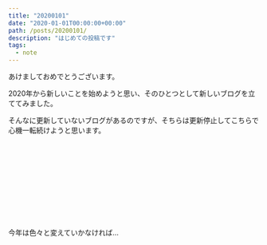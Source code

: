 ```yaml
---
title: "20200101"
date: "2020-01-01T00:00:00+00:00"
path: /posts/20200101/
description: "はじめての投稿です"
tags:
  - note
---
```


あけましておめでとうございます。

2020年から新しいことを始めようと思い、そのひとつとして新しいブログを立ててみました。

そんなに更新していないブログがあるのですが、そちらは更新停止してこちらで心機一転続けようと思います。

<div class="iframely-embed"><div class="iframely-responsive" style="height: 140px; padding-bottom: 0;"><a href="https://blog.tukae.lu/" data-iframely-url="//cdn.iframe.ly/YkjpGqi?iframe=card-small"></a></div></div><br/>

今年は色々と変えていかなければ…
